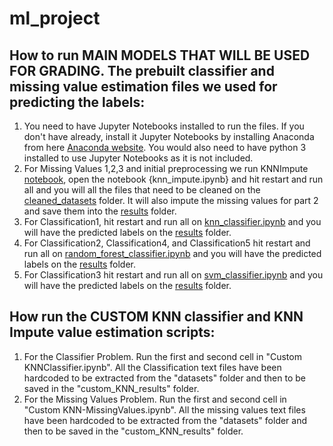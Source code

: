 # ml_project

## How to run MAIN MODELS THAT WILL BE USED FOR GRADING. The prebuilt classifier and missing value estimation files we used for predicting the labels:
1. You need to have Jupyter Notebooks installed to run the files. If you don't have already, install it Jupyter Notebooks by installing Anaconda from here
[Anaconda website](https://www.anaconda.com/). You would also need to have python 3 installed to use Jupyter Notebooks as it is not included.
2. For Missing Values 1,2,3 and initial preprocessing we run KNNImpute [notebook](https://github.com/Arshad-Zaman/ml_project/blob/main/knn_impute.ipynb), open the notebook {knn_impute.ipynb} and hit restart and run all and you will all the files that need to be cleaned on the [cleaned_datasets](https://github.com/Arshad-Zaman/ml_project/tree/main/clean_datasets) folder. It will also impute the missing values for part 2 and save them into the [results](https://github.com/Arshad-Zaman/ml_project/tree/main/results) folder.
3. For Classification1, hit restart and run all on [knn_classifier.ipynb](https://github.com/Arshad-Zaman/ml_project/blob/main/knn_classifier.ipynb) and you will have the predicted labels on the [results](https://github.com/Arshad-Zaman/ml_project/tree/main/results) folder.
4. For Classification2, Classification4, and Classification5 hit restart and run all on [random_forest_classifier.ipynb](https://github.com/Arshad-Zaman/ml_project/blob/main/random_forest_classifier.ipynb) and you will have the predicted labels on the [results](https://github.com/Arshad-Zaman/ml_project/tree/main/results) folder.
5. For Classification3 hit restart and run all on [svm_classifier.ipynb](https://github.com/Arshad-Zaman/ml_project/blob/main/svm_classifier.ipynb) and you will have the predicted labels on the [results](https://github.com/Arshad-Zaman/ml_project/tree/main/results) folder.

## How run the CUSTOM KNN classifier and KNN Impute value estimation scripts:
1. For the Classifier Problem. Run the first and second cell in "Custom KNNClassifier.ipynb". All the Classification text files have been hardcoded to be extracted from the "datasets" folder and then to be saved in the "custom_KNN_results" folder.
2. For the Missing Values Problem. Run the first and second cell in "Custom KNN-MissingValues.ipynb". All the missing values text files have been hardcoded to be extracted from the "datasets" folder and then to be saved in the "custom_KNN_results" folder.
